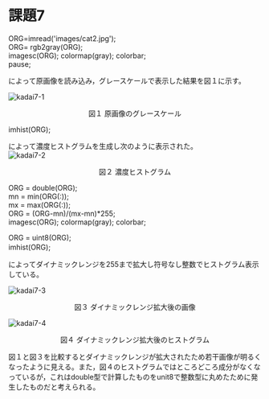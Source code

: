 # 課題7

ORG=imread('images/cat2.jpg');  
ORG= rgb2gray(ORG);  
imagesc(ORG); colormap(gray); colorbar;  
pause;  

によって原画像を読み込み，グレースケールで表示した結果を図１に示す。  

![kadai7-1](https://github.com/y-ascll/image_processing/blob/master/mdimages/kadai7-1.jpg)
<div align="center">
図１ 原画像のグレースケール  
</div> 

imhist(ORG);  

によって濃度ヒストグラムを生成し次のように表示された。  
![kadai7-2](https://github.com/y-ascll/image_processing/blob/master/mdimages/kadai7-2.jpg)
<div align="center">
図２ 濃度ヒストグラム  
</div> 

ORG = double(ORG);  
mn = min(ORG(:));  
mx = max(ORG(:));  
ORG = (ORG-mn)/(mx-mn)*255;  
imagesc(ORG); colormap(gray); colorbar;  

ORG = uint8(ORG);  
imhist(ORG);  　　

によってダイナミックレンジを255まで拡大し符号なし整数でヒストグラム表示している。

![kadai7-3](https://github.com/y-ascll/image_processing/blob/master/mdimages/kadai7-3.jpg)
<div align="center">
図３ ダイナミックレンジ拡大後の画像  
</div> 

![kadai7-4](https://github.com/y-ascll/image_processing/blob/master/mdimages/kadai7-4.jpg)
<div align="center">
図４ ダイナミックレンジ拡大後のヒストグラム 
</div> 

図１と図３を比較するとダイナミックレンジが拡大されたため若干画像が明るくなったように見える。また，図４のヒストグラムではところどころ成分がなくなっているが，これはdouble型で計算したものをunit8で整数型に丸めたために発生したものだと考えられる。
